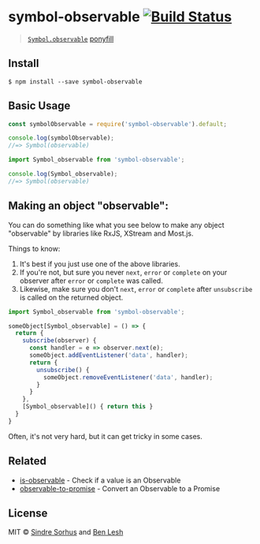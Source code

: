 # symbol-observable [![Build Status](https://travis-ci.org/benlesh/symbol-observable.svg?branch=master)](https://travis-ci.org/benlesh/symbol-observable)

> [`Symbol.observable`](https://github.com/zenparsing/es-observable) [ponyfill](https://ponyfill.com)


## Install

```
$ npm install --save symbol-observable
```


## Basic Usage

```js
const symbolObservable = require('symbol-observable').default;

console.log(symbolObservable);
//=> Symbol(observable)
```

```ts
import Symbol_observable from 'symbol-observable';

console.log(Symbol_observable);
//=> Symbol(observable)
```

## Making an object "observable":

You can do something like what you see below to make any object "observable" by libraries like RxJS, XStream and Most.js.

Things to know:

1. It's best if you just use one of the above libraries.
2. If you're not, but sure you never `next`, `error` or `complete` on your observer after `error` or `complete` was called.
3. Likewise, make sure you don't `next`, `error` or `complete` after `unsubscribe` is called on the returned object.

```ts
import Symbol_observable from 'symbol-observable';

someObject[Symbol_observable] = () => {
  return {
    subscribe(observer) {
      const handler = e => observer.next(e);
      someObject.addEventListener('data', handler);
      return {
        unsubscribe() {
          someObject.removeEventListener('data', handler);
        }
      }
    },
    [Symbol_observable]() { return this }
  }
}
```

Often, it's not very hard, but it can get tricky in some cases.

## Related

- [is-observable](https://github.com/sindresorhus/is-observable) - Check if a value is an Observable
- [observable-to-promise](https://github.com/sindresorhus/observable-to-promise) - Convert an Observable to a Promise


## License

MIT © [Sindre Sorhus](https://sindresorhus.com) and [Ben Lesh](https://github.com/benlesh)
